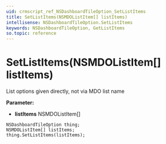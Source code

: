 ```yaml
---
uid: crmscript_ref_NSDashboardTileOption_SetListItems
title: SetListItems(NSMDOListItem[] listItems)
intellisense: NSDashboardTileOption.SetListItems
keywords: NSDashboardTileOption, GetListItems
so.topic: reference
---
```


# SetListItems(NSMDOListItem[] listItems)

List options given directly, not via MDO list name

**Parameter:** 
* **listItems** NSMDOListItem[]

```crmscript
NSDashboardTileOption thing;
NSMDOListItem[] listItems;
thing.SetListItems(listItems);
```

